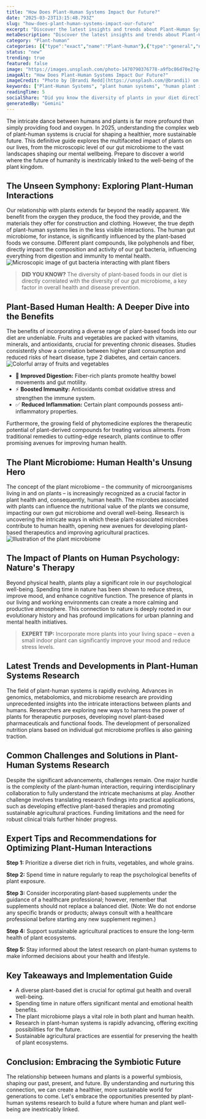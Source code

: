 ```yaml
---
title: "How Does Plant-Human Systems Impact Our Future?"
date: "2025-03-23T13:15:48.793Z"
slug: "how-does-plant-human-systems-impact-our-future"
excerpt: "Discover the latest insights and trends about Plant-Human Systems. This comprehensive guide covers everything you need to know about Plant-Human Systems in 2025."
metaDescription: "Discover the latest insights and trends about Plant-Human Systems. This comprehensive guide covers everything you need to know about Plant-Human Systems in..."
category: "Plant-human"
categories: [{"type":"exact","name":"Plant-human"},{"type":"general","name":"Agriculture"},{"type":"medium","name":"Crop Science"},{"type":"specific","name":"Precision Farming"},{"type":"niche","name":"Sensor Networks"}]
status: "new"
trending: true
featured: false
image: "https://images.unsplash.com/photo-1470790376778-a9fbc86d70e2?q=85&w=1200&fit=max&fm=webp&auto=compress"
imageAlt: "How Does Plant-Human Systems Impact Our Future?"
imageCredit: "Photo by [Brandi Redd](https://unsplash.com/@brandi1) on Unsplash"
keywords: ["Plant-Human Systems", "plant human systems", "human plant interactions", "plant-based human health", "plant microbiome human health", "benefits of plants for humans", "plant human symbiosis", "buy plant based supplements", "plant human interaction research", "impact of plants on human psychology"]
readingTime: 5
socialShare: "Did you know the diversity of plants in your diet directly impacts the diversity of your gut microbiome, profoundly influencing your health?  Unlocking the secrets of plant-human systems is key to a healthier future."
generatedBy: "Gemini"
---
```




The intricate dance between humans and plants is far more profound than simply providing food and oxygen.  In 2025, understanding the complex web of plant-human systems is crucial for shaping a healthier, more sustainable future. This definitive guide explores the multifaceted impact of plants on our lives, from the microscopic level of our gut microbiome to the vast landscapes shaping our mental wellbeing.  Prepare to discover a world where the future of humanity is inextricably linked to the well-being of the plant kingdom.

## The Unseen Symphony: Exploring Plant-Human Interactions

Our relationship with plants extends far beyond the readily apparent.  We benefit from the oxygen they produce, the food they provide, and the materials they offer for construction and clothing.  However, the true depth of plant-human systems lies in the less visible interactions.  The human gut microbiome, for instance, is significantly influenced by the plant-based foods we consume.  Different plant compounds, like polyphenols and fiber, directly impact the composition and activity of our gut bacteria, influencing everything from digestion and immunity to mental health. ![Microscopic image of gut bacteria interacting with plant fibers](https://images.unsplash.com/photo-1451187580459-43490279c0fa?q=85&w=1200&fit=max&fm=webp&auto=compress)

> **DID YOU KNOW?** The diversity of plant-based foods in our diet is directly correlated with the diversity of our gut microbiome, a key factor in overall health and disease prevention.

## Plant-Based Human Health: A Deeper Dive into the Benefits

The benefits of incorporating a diverse range of plant-based foods into our diet are undeniable.  Fruits and vegetables are packed with vitamins, minerals, and antioxidants, crucial for preventing chronic diseases.  Studies consistently show a correlation between higher plant consumption and reduced risks of heart disease, type 2 diabetes, and certain cancers. ![Colorful array of fruits and vegetables](https://images.unsplash.com/photo-1484417894907-623942c8ee29?q=85&w=1200&fit=max&fm=webp&auto=compress)

* 🔑 **Improved Digestion:** Fiber-rich plants promote healthy bowel movements and gut motility.
* ⚡ **Boosted Immunity:**  Antioxidants combat oxidative stress and strengthen the immune system.
* ✅ **Reduced Inflammation:**  Certain plant compounds possess anti-inflammatory properties.

Furthermore, the growing field of phytomedicine explores the therapeutic potential of plant-derived compounds for treating various ailments.  From traditional remedies to cutting-edge research, plants continue to offer promising avenues for improving human health.

## The Plant Microbiome: Human Health's Unsung Hero

The concept of the plant microbiome – the community of microorganisms living in and on plants – is increasingly recognized as a crucial factor in plant health and, consequently, human health.  The microbes associated with plants can influence the nutritional value of the plants we consume, impacting our own gut microbiome and overall well-being.  Research is uncovering the intricate ways in which these plant-associated microbes contribute to human health, opening new avenues for developing plant-based therapeutics and improving agricultural practices. ![Illustration of the plant microbiome](https://images.unsplash.com/photo-1517976487492-5750f3195933?q=85&w=1200&fit=max&fm=webp&auto=compress)

## The Impact of Plants on Human Psychology: Nature's Therapy

Beyond physical health, plants play a significant role in our psychological well-being.  Spending time in nature has been shown to reduce stress, improve mood, and enhance cognitive function.  The presence of plants in our living and working environments can create a more calming and productive atmosphere.  This connection to nature is deeply rooted in our evolutionary history and has profound implications for urban planning and mental health initiatives.  

> **EXPERT TIP:** Incorporate more plants into your living space – even a small indoor plant can significantly improve your mood and reduce stress levels.

## Latest Trends and Developments in Plant-Human Systems Research

The field of plant-human systems is rapidly evolving.  Advances in genomics, metabolomics, and microbiome research are providing unprecedented insights into the intricate interactions between plants and humans.  Researchers are exploring new ways to harness the power of plants for therapeutic purposes, developing novel plant-based pharmaceuticals and functional foods.  The development of personalized nutrition plans based on individual gut microbiome profiles is also gaining traction.

## Common Challenges and Solutions in Plant-Human Systems Research

Despite the significant advancements, challenges remain.  One major hurdle is the complexity of the plant-human interaction, requiring interdisciplinary collaboration to fully understand the intricate mechanisms at play.  Another challenge involves translating research findings into practical applications, such as developing effective plant-based therapies and promoting sustainable agricultural practices.  Funding limitations and the need for robust clinical trials further hinder progress.

## Expert Tips and Recommendations for Optimizing Plant-Human Interactions

**Step 1:** Prioritize a diverse diet rich in fruits, vegetables, and whole grains.

**Step 2:** Spend time in nature regularly to reap the psychological benefits of plant exposure.

**Step 3:** Consider incorporating plant-based supplements under the guidance of a healthcare professional; however,  remember that supplements should not replace a balanced diet.  (Note: We do not endorse any specific brands or products; always consult with a healthcare professional before starting any new supplement regimen.)

**Step 4:** Support sustainable agricultural practices to ensure the long-term health of plant ecosystems.

**Step 5:** Stay informed about the latest research on plant-human systems to make informed decisions about your health and lifestyle.

## Key Takeaways and Implementation Guide

*   A diverse plant-based diet is crucial for optimal gut health and overall well-being.
*   Spending time in nature offers significant mental and emotional health benefits.
*   The plant microbiome plays a vital role in both plant and human health.
*   Research in plant-human systems is rapidly advancing, offering exciting possibilities for the future.
*   Sustainable agricultural practices are essential for preserving the health of plant ecosystems.

## Conclusion: Embracing the Symbiotic Future

The relationship between humans and plants is a powerful symbiosis, shaping our past, present, and future.  By understanding and nurturing this connection, we can create a healthier, more sustainable world for generations to come.  Let's embrace the opportunities presented by plant-human systems research to build a future where human and plant well-being are inextricably linked.

